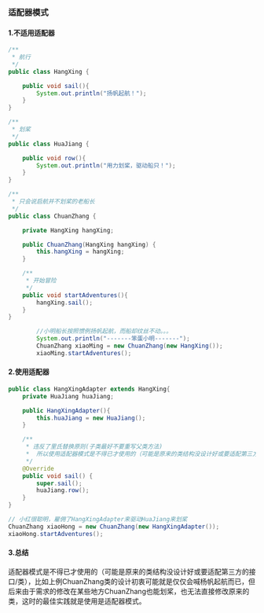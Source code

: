 ### 适配器模式

#### 1.不适用适配器

```java
/**
 * 航行
 */
public class HangXing {

    public void sail(){
        System.out.println("扬帆起航！");
    }
}
```

```java
/**
 * 划桨
 */
public class HuaJiang {

    public void row(){
        System.out.println("用力划桨，驱动船只！");
    }
}
```

<!-- more -->

```java
/**
 * 只会说启航并不划桨的老船长
 */
public class ChuanZhang {

    private HangXing hangXing;

    public ChuanZhang(HangXing hangXing) {
        this.hangXing = hangXing;
    }

    /**
     * 开始冒险
     */
    public void startAdventures(){
        hangXing.sail();
    }
}
```

```java
        //小明船长按照惯例扬帆起航，而船却纹丝不动。。。
        System.out.println("-------笨蛋小明-------");
        ChuanZhang xiaoMing = new ChuanZhang(new HangXing());
        xiaoMing.startAdventures();
```

#### 2.使用适配器

```java
public class HangXingAdapter extends HangXing{
    private HuaJiang huaJiang;

    public HangXingAdapter(){
        this.huaJiang = new HuaJiang();
    }

    /**
     * 违反了里氏替换原则(子类最好不要重写父类方法)
     *  所以使用适配器模式是不得已才使用的（可能是原来的类结构没设计好或要适配第三方的接口/类）
     */
    @Override
    public void sail() {
        super.sail();
        huaJiang.row();
    }
}
```

```java
// 小红很聪明，雇佣了HangXingAdapter来驱动HuaJiang来划桨
ChuanZhang xiaoHong = new ChuanZhang(new HangXingAdapter());
xiaoHong.startAdventures();
```

#### 3.总结

适配器模式是不得已才使用的（可能是原来的类结构没设计好或要适配第三方的接口/类），比如上例ChuanZhang类的设计初衷可能就是仅仅会喊杨帆起航而已，但后来由于需求的修改在某些地方ChuanZhang也能划桨，也无法直接修改原来的类，这时的最佳实践就是使用是适配器模式。